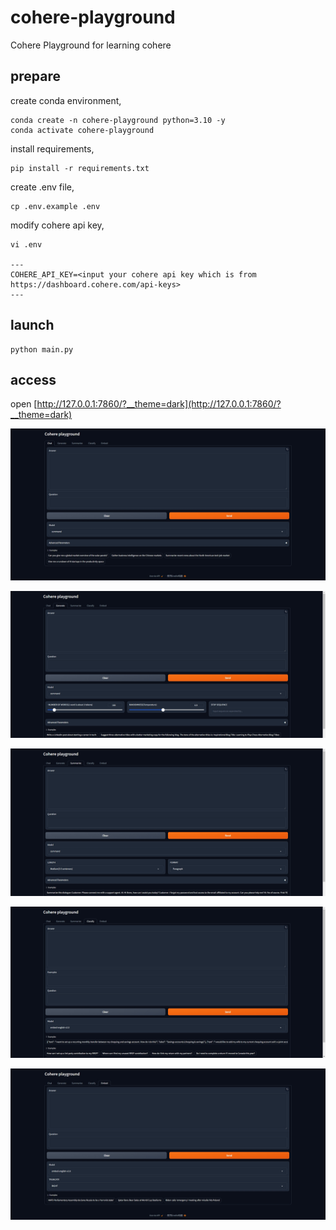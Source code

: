 # cohere-playground
Cohere Playground for learning cohere

## prepare

create conda environment,

```
conda create -n cohere-playground python=3.10 -y
conda activate cohere-playground
```

install requirements,

```
pip install -r requirements.txt
```

create .env file,

```
cp .env.example .env
```

modify cohere api key, 

```
vi .env

---
COHERE_API_KEY=<input your cohere api key which is from https://dashboard.cohere.com/api-keys>
---
```

## launch

```
python main.py
```

## access 

open [http://127.0.0.1:7860/?__theme=dark](http://127.0.0.1:7860/?__theme=dark)

![](./images/1.png)

![](./images/2.png)

![](./images/3.png)

![](./images/4.png)

![](./images/5.png)